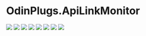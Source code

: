 # OdinPlugs.ApiLinkMonitor
[![](https://img.shields.io/nuget/v/OdinPlugs.ApiLinkMonitor)](https://www.nuget.org/packages/OdinPlugs.ApiLinkMonitor) ![](https://img.shields.io/badge/version-1.0.5-brightgreen.svg) ![](https://img.shields.io/github/issues/odinsam/OdinPlugs.ApiLinkMonitor) ![](https://img.shields.io/github/forks/odinsam/OdinPlugs.ApiLinkMonitor) ![](https://img.shields.io/github/stars/odinsam/OdinPlugs.ApiLinkMonitor) ![](https://img.shields.io/badge/platform-.Net_Core_5.0-brightgreen.svg) ![](https://img.shields.io/github/license/odinsam/OdinPlugs.ApiLinkMonitor) [![](https://img.shields.io/badge/Blog-odinsam.com-blue.svg)](https://odinsam.com) 
